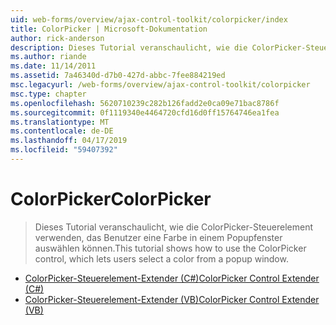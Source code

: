 ```yaml
---
uid: web-forms/overview/ajax-control-toolkit/colorpicker/index
title: ColorPicker | Microsoft-Dokumentation
author: rick-anderson
description: Dieses Tutorial veranschaulicht, wie die ColorPicker-Steuerelement verwenden, das Benutzer eine Farbe in einem Popupfenster auswählen können.
ms.author: riande
ms.date: 11/14/2011
ms.assetid: 7a46340d-d7b0-427d-abbc-7fee884219ed
msc.legacyurl: /web-forms/overview/ajax-control-toolkit/colorpicker
msc.type: chapter
ms.openlocfilehash: 5620710239c282b126fadd2e0ca09e71bac8786f
ms.sourcegitcommit: 0f1119340e4464720cfd16d0ff15764746ea1fea
ms.translationtype: MT
ms.contentlocale: de-DE
ms.lasthandoff: 04/17/2019
ms.locfileid: "59407392"
---
```

# <a name="colorpicker"></a><span data-ttu-id="8bc5b-103">ColorPicker</span><span class="sxs-lookup"><span data-stu-id="8bc5b-103">ColorPicker</span></span>

> <span data-ttu-id="8bc5b-104">Dieses Tutorial veranschaulicht, wie die ColorPicker-Steuerelement verwenden, das Benutzer eine Farbe in einem Popupfenster auswählen können.</span><span class="sxs-lookup"><span data-stu-id="8bc5b-104">This tutorial shows how to use the ColorPicker control, which lets users select a color from a popup window.</span></span>


- [<span data-ttu-id="8bc5b-105">ColorPicker-Steuerelement-Extender (C#)</span><span class="sxs-lookup"><span data-stu-id="8bc5b-105">ColorPicker Control Extender (C#)</span></span>](using-the-colorpicker-control-extender-cs.md)
- [<span data-ttu-id="8bc5b-106">ColorPicker-Steuerelement-Extender (VB)</span><span class="sxs-lookup"><span data-stu-id="8bc5b-106">ColorPicker Control Extender (VB)</span></span>](using-the-colorpicker-control-extender-vb.md)
